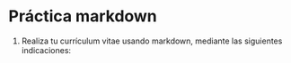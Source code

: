 # Práctica markdown

1. Realiza tu currículum vitae usando markdown, mediante las siguientes indicaciones:
